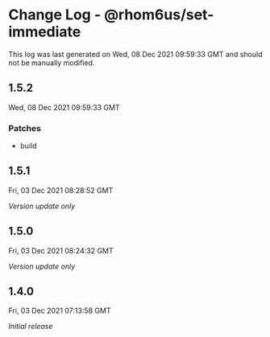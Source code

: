 # Change Log - @rhom6us/set-immediate

This log was last generated on Wed, 08 Dec 2021 09:59:33 GMT and should not be manually modified.

## 1.5.2
Wed, 08 Dec 2021 09:59:33 GMT

### Patches

- build

## 1.5.1
Fri, 03 Dec 2021 08:28:52 GMT

_Version update only_

## 1.5.0
Fri, 03 Dec 2021 08:24:32 GMT

_Version update only_

## 1.4.0
Fri, 03 Dec 2021 07:13:58 GMT

_Initial release_


